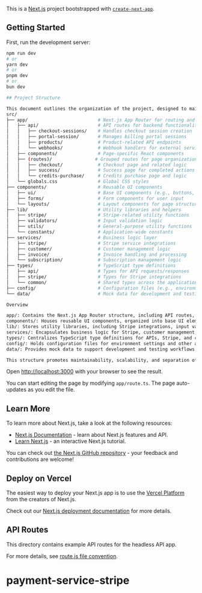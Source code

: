 This is a [Next.js](https://nextjs.org) project bootstrapped with [`create-next-app`](https://nextjs.org/docs/app/api-reference/create-next-app).

## Getting Started

First, run the development server:

```bash
npm run dev
# or
yarn dev
# or
pnpm dev
# or
bun dev

## Project Structure

This document outlines the organization of the project, designed to maintain a clean, modular, and scalable codebase. The structure is built around a Next.js application using the App Router, with clear separation of concerns for components, utilities, services, types, and configurations.
src/
├── app/                          # Next.js App Router for routing and pages
│   ├── api/                      # API routes for backend functionality
│   │   ├── checkout-sessions/    # Handles checkout session creation
│   │   ├── portal-session/       # Manages billing portal sessions
│   │   ├── products/             # Product-related API endpoints
│   │   └── webhooks/             # Webhook handlers for external services
│   ├── components/               # Page-specific React components
│   ├── (routes)/                # Grouped routes for page organization
│   │   ├── checkout/             # Checkout page and related logic
│   │   ├── success/              # Success page for completed actions
│   │   └── credits-purchase/     # Credits purchase page and logic
│   └── globals.css               # Global CSS styles
├── components/                   # Reusable UI components
│   ├── ui/                       # Base UI components (e.g., buttons, modals)
│   ├── forms/                    # Form components for user input
│   └── layouts/                  # Layout components for page structure
├── lib/                          # Utility libraries and helpers
│   ├── stripe/                   # Stripe-related utility functions
│   ├── validators/               # Input validation logic
│   ├── utils/                    # General-purpose utility functions
│   └── constants/                # Application-wide constants
├── services/                     # Business logic layer
│   ├── stripe/                   # Stripe service integrations
│   ├── customer/                 # Customer management logic
│   ├── invoice/                  # Invoice handling and processing
│   └── subscription/             # Subscription management logic
├── types/                        # TypeScript type definitions
│   ├── api/                      # Types for API requests/responses
│   ├── stripe/                   # Types for Stripe integrations
│   └── common/                   # Shared types across the application
├── config/                       # Configuration files (e.g., environment settings)
└── data/                         # Mock data for development and testing

Overview

app/: Contains the Next.js App Router structure, including API routes, page-specific components, grouped routes, and global styles.
components/: Houses reusable UI components, organized into base UI elements, forms, and layouts for modularity.
lib/: Stores utility libraries, including Stripe integrations, input validators, general utilities, and constants.
services/: Encapsulates business logic for Stripe, customer management, invoices, and subscriptions.
types/: Centralizes TypeScript type definitions for APIs, Stripe, and common data structures.
config/: Holds configuration files for environment settings and other app-wide configurations.
data/: Provides mock data to support development and testing workflows.

This structure promotes maintainability, scalability, and separation of concerns, making it easy to extend and manage the codebase.

```

Open [http://localhost:3000](http://localhost:3000) with your browser to see the result.

You can start editing the page by modifying `app/route.ts`. The page auto-updates as you edit the file.

## Learn More

To learn more about Next.js, take a look at the following resources:

- [Next.js Documentation](https://nextjs.org/docs) - learn about Next.js features and API.
- [Learn Next.js](https://nextjs.org/learn) - an interactive Next.js tutorial.

You can check out [the Next.js GitHub repository](https://github.com/vercel/next.js) - your feedback and contributions are welcome!

## Deploy on Vercel

The easiest way to deploy your Next.js app is to use the [Vercel Platform](https://vercel.com/new?utm_medium=default-template&filter=next.js&utm_source=create-next-app&utm_campaign=create-next-app-readme) from the creators of Next.js.

Check out our [Next.js deployment documentation](https://nextjs.org/docs/app/building-your-application/deploying) for more details.

## API Routes

This directory contains example API routes for the headless API app.

For more details, see [route.js file convention](https://nextjs.org/docs/app/api-reference/file-conventions/route).

# payment-service-stripe
